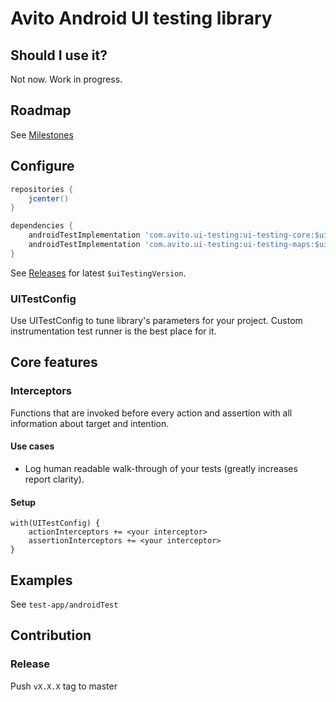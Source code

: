 # Avito Android UI testing library

## Should I use it?

Not now. Work in progress.

## Roadmap

See [Milestones](https://github.com/avito-tech/android-ui-testing/milestones)

## Configure

```groovy
repositories {
    jcenter()
}

dependencies {
    androidTestImplementation 'com.avito.ui-testing:ui-testing-core:$uiTestingVersion'
    androidTestImplementation 'com.avito.ui-testing:ui-testing-maps:$uiTestingVersion'
}
```

See [Releases](https://github.com/avito-tech/android-ui-testing/releases) for latest `$uiTestingVersion`.

### UITestConfig

Use UITestConfig to tune library's parameters for your project.
Custom instrumentation test runner is the best place for it.

## Core features

### Interceptors

Functions that are invoked before every action and assertion with all information about target and intention.

#### Use cases

 - Log human readable walk-through of your tests (greatly increases report clarity).
 
#### Setup 

```
with(UITestConfig) {
    actionInterceptors += <your interceptor>
    assertionInterceptors += <your interceptor>
}
```

## Examples

See `test-app/androidTest`

## Contribution

### Release

Push `vX.X.X` tag to master